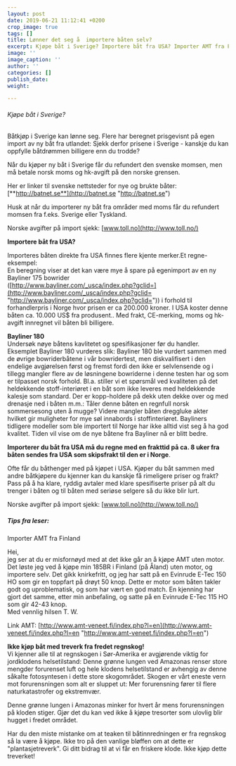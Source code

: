 ```yaml
---
layout: post
date: 2019-06-21 11:12:41 +0200
crop_image: true
tags: []
title: Lønner det seg å  importere båten selv?
excerpt: Kjøpe båt i Sverige? Importere båt fra USA? Importer AMT fra Finland?
image: ''
image_caption: ''
author: ''
categories: []
publish_date: 
weight: 

---
```

###### Kjøpe båt i Sverige?  
  
Båtkjøp i Sverige kan lønne seg. Flere har beregnet prisgevisnt på egen import av ny båt fra utlandet: Sjekk derfor prisene i Sverige - kanskje du kan oppfylle båtdrømmen billigere enn du trodde?

Når du kjøper ny båt i Sverige får du refundert den svenske momsen, men må betale norsk moms og hk-avgift på den norske grensen.

Her er linker til svenske nettsteder for nye og brukte båter:  
[**http://batnet.se**](http://batnet.se "http://batnet.se")

Husk at når du importerer ny båt fra områder med moms får du refundert momsen fra f.eks. Sverige eller Tyskland.

Norske avgifter på import sjekk: [www.toll.no](http://www.toll.no/)

**Importere båt fra USA?**

Importeres båten direkte fra USA finnes flere kjente merker.Et regne-eksempel:  
En beregning viser at det kan være mye å spare på egenimport av en ny Bayliner 175 bowrider  
([http://www.bayliner.com/_usca/index.php?gclid=](http://www.bayliner.com/_usca/index.php?gclid= "http://www.bayliner.com/_usca/index.php?gclid=")) i forhold til forhandlerpris i Norge hvor prisen er ca 200.000 kroner. I USA koster denne båten ca. 10.000 US$ fra produsent.. Med frakt, CE-merking, moms og hk-avgift innregnet vil båten bli billigere.

**Bayliner 180**  
Undersøk nøye båtens kavlitetet og spesifikasjoner før du handler. Eksemplet Bayliner 180 vurderes slik: Bayliner 180 ble vurdert sammen med de øvrige bowriderbåtene i vår bowridertest, men diskvalifisert i den endelige avgjørelsen først og fremst fordi den ikke er selvlensende og i tillegg mangler flere av de løsningene bowriderne i denne testen har og som er tilpasset norsk forhold. Bl.a. stiller vi et spørsmål ved kvaliteten på det heldekkende stoff-interiøret i en båt som ikke leveres med heldekkende kalesje som standard. Der er kopp-holdere på dekk uten dekke over og med drenasje ned i båten m.m.: Tåler denne båten en regnfull norsk sommersesong uten å mugge? Videre mangler båten dreggluke akter hvilket gir muligheter for mye søl innabords i stoffinteriøret. Bayliners tidligere modeller som ble importert til Norge har ikke alltid vist seg å ha god kvalitet. Tiden vil vise om de nye båtene fra Bayliner nå er blitt bedre.

**Importerer du båt fra USA må du regne med en frakttid på ca. 8 uker fra båten sendes fra USA som skipsfrakt til den er i Norge**.

Ofte får du båthenger med på kjøpet i USA. Kjøper du båt sammen med andre båtkjøpere du kjenner kan du kanskje få rimeligere priser og frakt? Pass på å ha klare, ryddig avtaler med klare spesifiserte priser på alt du trenger i båten og til båten med seriøse selgere så du ikke blir lurt.

Norske avgifter på import sjekk: [www.toll.no](http://www.toll.no/)

##### Tips fra leser:  
Importer AMT fra Finland

Hei,  
jeg ser at du er misfornøyd med at det ikke går an å kjøpe AMT uten motor. Det løste jeg ved å kjøpe min 185BR i Finland (på Åland) uten motor, og importere selv. Det gikk knirkefritt, og jeg har satt på en Evinrude E-Tec 150 HO som gir en toppfart på drøyt 50 knop. Dette er motor som båten takler godt og uproblematisk, og som har vært en god match. En kjenning har gjort det samme, etter min anbefaling, og satte på en Evinrude E-Tec 115 HO som gir 42-43 knop.  
Med vennlig hilsen T. W.

Link AMT: [http://www.amt-veneet.fi/index.php?l=en](http://www.amt-veneet.fi/index.php?l=en "http://www.amt-veneet.fi/index.php?l=en")

**Ikke kjøp båt med treverk fra fredet regnskog!**  
Vi kjenner alle til at regnskogen i Sør-Amerika er avgjørende viktig for jordklodens helsetilstand: Denne grønne lungen ved Amazonas renser store mengder forurenset luft og hele klodens helsetilstand er avhengig av denne såkalte fotosyntesen i dette store skogområdet. Skogen er vårt eneste vern mot forurensningen som alt er sluppet ut: Mer forurensning fører til flere naturkatastrofer og ekstremvær.

Denne grønne lungen i Amazonas minker for hvert år mens forurensningen på kloden stiger. Gjør det du kan ved ikke å kjøpe tresorter som ulovlig blir hugget i fredet området.

Har du den miste mistanke om at teaken til båtinnredningen er fra regnskog så la være å kjøpe. Ikke tro på den vanlige bløffen om at dette er "plantasjetreverk". Gi ditt bidrag til at vi får en friskere klode. Ikke kjøp dette treverket!